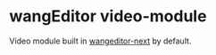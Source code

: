 # wangEditor video-module

Video module built in [wangeditor-next](https://wangeditor-next.github.io/docs/) by default.

